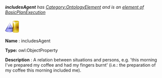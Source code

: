 ___includesAgent__ 
 has
 [Category:OntologyElement](../../Category/OntologyElement "Category:OntologyElement") 
 and is an
 [element of](../../Property/ElementOf "Property:ElementOf") 
[BasicPlanExecution](../../Submissions/BasicPlanExecution "Submissions:BasicPlanExecution")_




  





[![ObjectProperty](../images/thumb/c/c3/ObjectProperty.gif/45px-ObjectProperty.gif)](../../Image/ObjectProperty.gif "ObjectProperty")


__Name__ 
 : includesAgent
 



__Type:__ 
 owl:ObjectProperty
 



__Description__ 
 : A relation between situations and persons, e.g. 'this morning I've prepared my coffee and had my fingers burnt' (i.e.: the preparation of my coffee this morning included me).